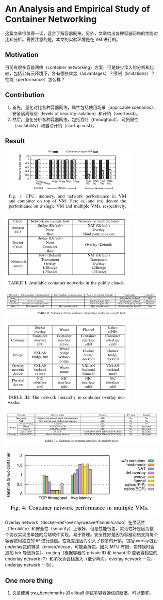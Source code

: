 # An Analysis and Empirical Study of Container Networking

这篇文章很值得一读，适合了解容器网络。另外，文章给出各种容器网络的性能对比和分析。需要注意的是，本文的实验环境是在 VM 进行的。

## Motivation

目前有很多容器网络（container networking）方案，但是缺少深入的分析和比较，包括公有云环境下，各有哪些优势（advantages）？限制（limitations）？性能（performance）怎么样？

## Contribution

1. 首先，量化对比各种容器网络，属性包括使用场景（applicable scenarios）、安全隔离级别（levels of security isolation）和开销（overhead）。
2. 然后，量化分析各种容器网络，包括吞吐（throughput）、可拓展性（scalability）和启动开销（startup cost）。

## Result

![1554377983577](assets/1554377983577.png)

![1554378006047](assets/1554378006047.png)

![1554378028682](assets/1554378028682.png)

![1554378044754](assets/1554378044754.png)

![1554378064793](assets/1554378064793.png)

![1554378116635](assets/1554378116635.png)

Overlay network（docker-def-overlay/weave/flannel/calico）在灵活性（flexibility）和安全性（security）上很好，但是性能很差。灵活性好是因为整个协议实现由单独的后端软件实现，易于管理。安全性好是因为容器网络支持每个容器使用独立的 IP 进行通信。性能差是因为引入了较多的开销，包括overlay包到underlay包的转换（encap/decap，可能会拆包，因为 MTU 有限，包转换时会追加 hdr 导致拆包）、routing（根据容器的 private ID 和 tenant ID 查表得相应的 underlay network IP）和多次协议栈重入（至少两次，overlay network 一次，underlay network 一次）。

## One more thing

1. 文章使用 osu_benchmarks 的 alltoall 测试多容器通信的延迟，可以借鉴。